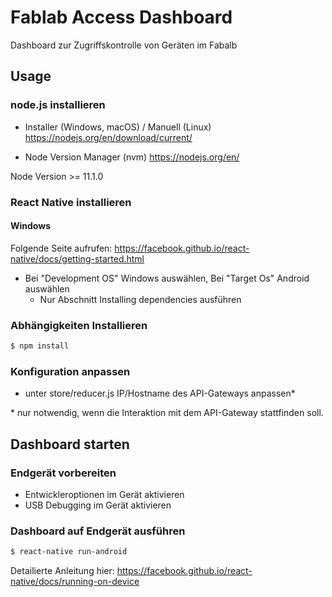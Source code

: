 # Fablab Access Dashboard
Dashboard zur Zugriffskontrolle von Geräten im Fabalb

## Usage

### node.js installieren
* Installer (Windows, macOS) / Manuell (Linux)
https://nodejs.org/en/download/current/

* Node Version Manager (nvm)
https://nodejs.org/en/

Node Version >= 11.1.0

### React Native installieren

#### Windows
Folgende Seite aufrufen: https://facebook.github.io/react-native/docs/getting-started.html
* Bei "Development OS" Windows auswählen, Bei "Target Os" Android auswählen
  * Nur Abschnitt Installing dependencies ausführen 


### Abhängigkeiten Installieren

```bash
$ npm install
```

### Konfiguration anpassen
* unter store/reducer.js IP/Hostname des API-Gateways anpassen*

\* nur notwendig, wenn die Interaktion mit dem API-Gateway stattfinden soll.

## Dashboard starten

### Endgerät vorbereiten
* Entwickleroptionen im Gerät aktivieren
* USB Debugging im Gerät aktivieren

### Dashboard auf Endgerät ausführen
```bash
$ react-native run-android
```

Detailierte Anleitung hier: https://facebook.github.io/react-native/docs/running-on-device

